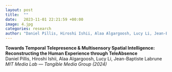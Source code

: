 ```yaml
---
layout: post
title:  ""
date:   2023-11-01 22:21:59 +00:00
image: 4.jpg
categories: research
author: "Daniel Pillis, Hiroshi Ishii, Alaa Algargoosh, Lucy Li, Jean-Baptiste Labrune (2024)"
--- 
```

**Towards Temporal Telepresence & Multisensory Spatial Intelligence: Reconstructing the Human Experience through TeleAbsence**  
Daniel Pillis, Hiroshi Ishii, Alaa Algargoosh, Lucy Li, Jean-Baptiste Labrune  
*MIT Media Lab — Tangible Media Group (2024)*


